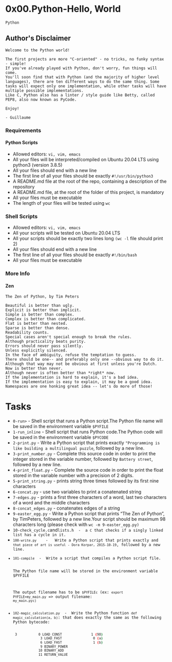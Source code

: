 <h1>0x00.Python-Hello, World</h1>
<code>Python</code>
<h2>Author's Disclaimer</h2>


```
Welcome to the Python world!

The first projects are more "C-oriented" - no tricks, no funky syntax - simple!
If you've already played with Python, don't worry, fun things will come.
You'll soon find that with Python (and the majority of higher level languages), there are ten different ways to do the same thing. Some tasks will expect only one implementation, while other tasks will have multiple possible implementations.
Like C, Python also has a linter / style guide like Betty, called PEP8, also now known as PyCode.

Enjoy!

- Guillaume
```


<h3>Requirements</h3>
<h4>Python Scripts</h4>
<ul>
<li>Allowed editors: <code>vi, vim, emacs</code></li>
<li>All your files will be interpreted/compiled on Ubuntu 20.04 LTS using python3 (version 3.8.5)</li>
<li>All your files should end with a new line</li>
<li>The first line of all your files should be exactly <code>#!/usr/bin/python3</code></li>
<li>A README.md file at the root of the repo, containing a description of the repository</li>
<li>A README.md file, at the root of the folder of this project, is mandatory</li>
<li>All your files must be executable</li>
<li>The length of your files will be tested using <code>wc</code></li>
</ul>



<h3>Shell Scripts</h3>
<ul>
<li>Allowed editors: <code>vi, vim, emacs</code></li>
<li>All your scripts will be tested on Ubuntu 20.04 LTS</li>
<li>All your scripts should be exactly two lines long <code>(wc -l</code> file should print 2)</li>
<li>All your files should end with a new line</li>
<li>The first line of all your files should be exactly <code>#!/bin/bash</code></li>
<li>All your files must be executable</li>
</ul>


<h3>More Info</h3>
<h4>Zen</h4>


```
The Zen of Python, by Tim Peters

Beautiful is better than ugly.
Explicit is better than implicit.
Simple is better than complex.
Complex is better than complicated.
Flat is better than nested.
Sparse is better than dense.
Readability counts.
Special cases aren't special enough to break the rules.
Although practicality beats purity.
Errors should never pass silently.
Unless explicitly silenced.
In the face of ambiguity, refuse the temptation to guess.
There should be one-- and preferably only one --obvious way to do it.
Although that way may not be obvious at first unless you're Dutch.
Now is better than never.
Although never is often better than *right* now.
If the implementation is hard to explain, it's a bad idea.
If the implementation is easy to explain, it may be a good idea.
Namespaces are one honking great idea -- let's do more of those!
```


<h1>Tasks</h1>
<ul>
<li><code>0-run></code>  -  Shell script that runs a Python script.The Python file name will be saved in the environment variable <code>$PYFILE</code></li>
<li><code>1-run_inline</code>  -   Shell script that runs Python code.The Python code will be saved in the environment variable <code>$PYCODE</code></li>
<li><code>2-print.py</code>   -  Write a Python script that prints exactly <code>"Programming is like building a multilingual puzzle</code>, followed by a new line.</li>
<li><code>3-print_number.py</code>  -  Complete this source code in order to print the integer stored in the variable number, followed by <code>Battery street</code>, followed by a new line.</li>
<li><code>4-print_float.py</code>   -  Complete the source code in order to print the float stored in the variable number with a precision of 2 digits.</li>
<li><code>5-print_string.py</code>  - prints string three times followed by its first nine characters</li>
<li><code>6-concat.py</code>  -  use two variables to print a conatenated string</li>
<li><code>7-edges.py</code>   -  prints a first three characters of a word, last two characters of a word and the middle characters</li>
<li><code>8-concat_edges.py</code>   -   conatenates edges of a string</li>
<li><code>9-easter_egg.py</code>  -  Write a Python script that prints “The Zen of Python”, by TimPeters, followed by a new line.Your script should be maximum 98 characters long (please check with <code>wc -m 9-easter_egg.py)</code></li>
<li><code>10-check_cycle.c</code>and<code>lists.h</code</li>  -  a <code>C</code> that checks if a singly linked list has a cycle in it.
<li><code>100-write.py</code>    -   Write a Python script that prints exactly and <code>that piece of art is useful - Dora Korpar, 2015-10-19</code>, followed by a new line.</li>
<li><code>101-compile</code>  -  Write a script that compiles a Python script file.

The Python file name will be stored in the environment variable $PYFILE

The output filename has to be <code>$PYFILEc</code> (ex: <code>export PYFILE=my_main.py</code> => output filename: <code>my_main.pyc)</code></li>
<li><code>102-magic_calculation.py</code>  -  Write the Python function <code>def magic_calculation(a, b)</code>: that does exactly the same as the following Python bytecode:


```bash
 3           0 LOAD_CONST               1 (98)
              3 LOAD_FAST                0 (a)
              6 LOAD_FAST                1 (b)
              9 BINARY_POWER
             10 BINARY_ADD
             11 RETURN_VALUE
```


</li>
</ul>
